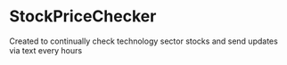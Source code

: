 # StockPriceChecker
Created to continually check technology sector stocks and send updates via text every hours
